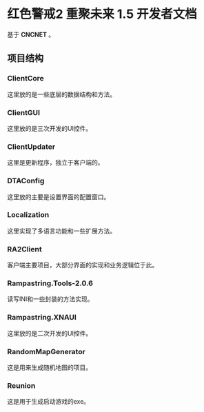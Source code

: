 # 红色警戒2 重聚未来 1.5 开发者文档

基于 **CNCNET** 。

## 项目结构

### ClientCore

这里放的是一些底层的数据结构和方法。

### ClientGUI

这里放的是三次开发的UI控件。

### ClientUpdater

这里是更新程序，独立于客户端的。

### DTAConfig

这里放的主要是设置界面的配置窗口。

### Localization

这里实现了多语言功能和一些扩展方法。

### RA2Client

客户端主要项目，大部分界面的实现和业务逻辑位于此。

### Rampastring.Tools-2.0.6

读写INI和一些封装的方法实现。

### Rampastring.XNAUI

这里放的是二次开发的UI控件。

### RandomMapGenerator

这是用来生成随机地图的项目。

### Reunion

这是用于生成启动游戏的exe。
